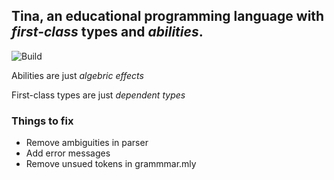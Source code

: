 
## Tina, an educational programming language with *first-class* types and *abilities*.

![Build](https://github.com/ebresafegaga/tina/actions/workflows/test.yml/badge.svg)

Abilities are just *algebric effects*

First-class types are just *dependent types*

### Things to fix

- Remove ambiguities in parser 
- Add error messages 
- Remove unsued tokens in grammmar.mly 
